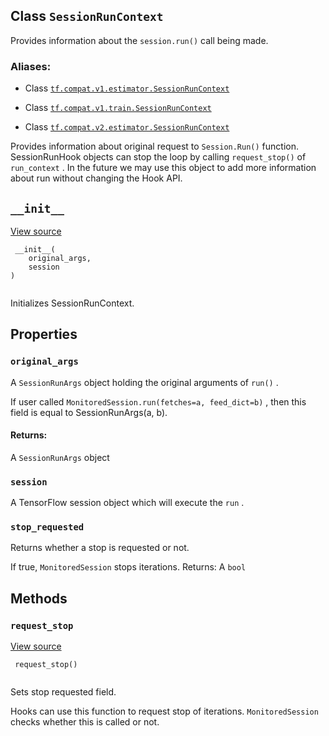 

## Class  `SessionRunContext` 
Provides information about the  `session.run()`  call being made.



### Aliases:

- Class [ `tf.compat.v1.estimator.SessionRunContext` ](/api_docs/python/tf/estimator/SessionRunContext)

- Class [ `tf.compat.v1.train.SessionRunContext` ](/api_docs/python/tf/estimator/SessionRunContext)

- Class [ `tf.compat.v2.estimator.SessionRunContext` ](/api_docs/python/tf/estimator/SessionRunContext)

Provides information about original request to  `Session.Run()`  function.
SessionRunHook objects can stop the loop by calling  `request_stop()`  of
 `run_context` . In the future we may use this object to add more information
about run without changing the Hook API.



##  `__init__` 
[View source](https://github.com/tensorflow/tensorflow/blob/r2.0/tensorflow/python/training/session_run_hook.py#L224-L228)



```
 __init__(
    original_args,
    session
)
 
```

Initializes SessionRunContext.



## Properties


###  `original_args` 
A  `SessionRunArgs`  object holding the original arguments of  `run()` .

If user called  `MonitoredSession.run(fetches=a, feed_dict=b)` , then this
field is equal to SessionRunArgs(a, b).



#### Returns:
A  `SessionRunArgs`  object



###  `session` 
A TensorFlow session object which will execute the  `run` .



###  `stop_requested` 
Returns whether a stop is requested or not.

If true,  `MonitoredSession`  stops iterations.
Returns:
  A  `bool` 



## Methods


###  `request_stop` 
[View source](https://github.com/tensorflow/tensorflow/blob/r2.0/tensorflow/python/training/session_run_hook.py#L257-L263)



```
 request_stop()
 
```

Sets stop requested field.

Hooks can use this function to request stop of iterations.
 `MonitoredSession`  checks whether this is called or not.

